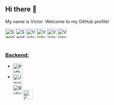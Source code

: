 ## Hi there 👋

My name is Victor. Welcome to my GitHub profile!

<a href="mailto:victor.gimenez@ufabc.edu.br"><img align="left" alt="Send a email 1" width="30px" src="https://toppng.com/uploads/preview/email-send-icon-11549825116mekvlqcvjt.png" />
<a href="mailto:victor.gimenez@gmx.es"><img align="left" alt="Send a email 1" width="30px" src="https://toppng.com/uploads/preview/email-send-icon-11549825116mekvlqcvjt.png" />
<a href="https://www.linkedin.com/in/victor-borghi-gimenez-04466666/"><img align="left" alt="Victor's LinkedIn" width="30px" src="https://upload.wikimedia.org/wikipedia/commons/8/81/LinkedIn_icon.svg" />
<a href="https://www.researchgate.net/profile/Victor-Gimenez-3/"><img align="left" alt="Victor's ResearchGate" width="30px" src="https://upload.wikimedia.org/wikipedia/commons/5/5e/ResearchGate_icon_SVG.svg" />
<a href="http://lattes.cnpq.br/4344720857265863"><img align="left" alt="Victor's Lattes" width="30px" src="https://ufmg.br/thumbor/jKht0gK_EKiWGANsvxCB7ORa9_4=/27x0:396x247/712x474/https://ufmg.br/storage/d/4/9/9/d499bf9074133db295373575066f97e4_15622676670826_972558144.png" />
<a href="https://discord.gg/@VGimenez"><img align="left" alt="Victor's Discord" width="30px" src="https://upload.wikimedia.org/wikipedia/commons/c/c5/Discord_logo_round.svg" />

<br><br><br>

### Backend:
<ul>
  <li><a href="https://www.python.org/"><img align="left" title="Python" width="30px" src="https://upload.wikimedia.org/wikipedia/commons/c/c3/Python-logo-notext.svg" /></li>
  <br>
  <li><a href="https://www.java.com/"><img align="left" title="Java" width="30px" src="https://www.svgrepo.com/show/303388/java-4-logo.svg" /></li>
  <br>
  <a href="https://www.ruby-lang.org/"><img align="left" title="Ruby" width="30px" src="https://upload.wikimedia.org/wikipedia/commons/7/73/Ruby_logo.svg" />
  <br>
  <img align="left" title="C" width="30px" src="https://upload.wikimedia.org/wikipedia/commons/1/18/C_Programming_Language.svg" />
</ul>






<!--
**VictorGimenez/VictorGimenez** is a ✨ _special_ ✨ repository because its `README.md` (this file) appears on your GitHub profile.

Here are some ideas to get you started:

- 🔭 I’m currently working on ...
- 🌱 I’m currently learning ...
- 👯 I’m looking to collaborate on ...
- 🤔 I’m looking for help with ...
- 💬 Ask me about ...
- 📫 How to reach me: ...
- 😄 Pronouns: ...
- ⚡ Fun fact: ...
-->
